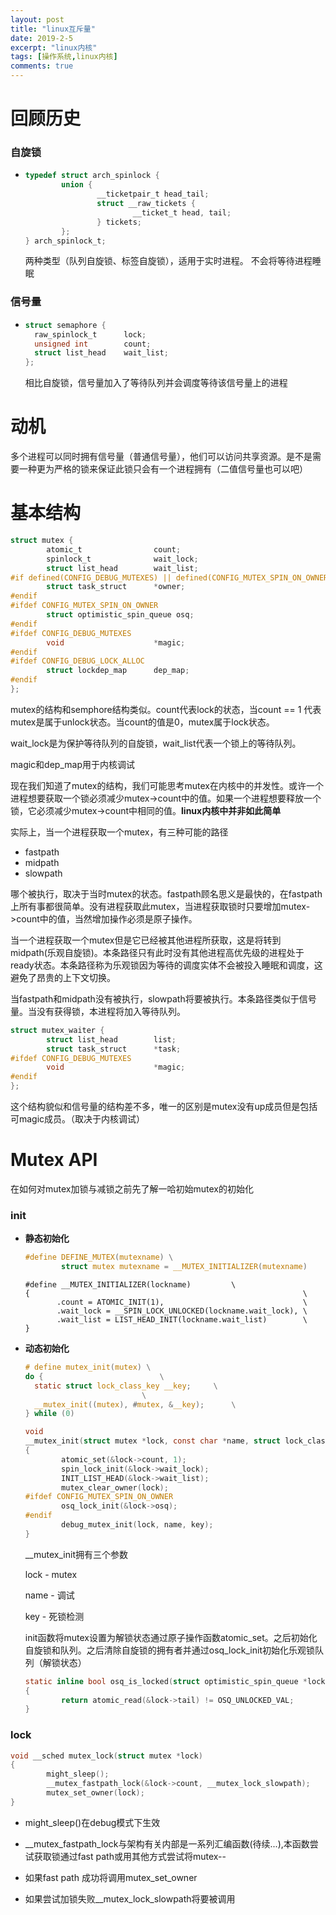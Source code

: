 ```yaml
---
layout: post
title: "linux互斥量"
date: 2019-2-5
excerpt: "linux内核"
tags: [操作系统,linux内核]
comments: true
---
```


# 回顾历史

### 自旋锁 

- ```c
  typedef struct arch_spinlock {
          union {
                  __ticketpair_t head_tail;
                  struct __raw_tickets {
                          __ticket_t head, tail;
                  } tickets;
          };
  } arch_spinlock_t;
  ```

  两种类型（队列自旋锁、标签自旋锁），适用于实时进程。 不会将等待进程睡眠

### 信号量

- ```c
  struct semaphore {
  	raw_spinlock_t		lock;
  	unsigned int		count;
  	struct list_head	wait_list;
  };
  ```

  相比自旋锁，信号量加入了等待队列并会调度等待该信号量上的进程

# 动机

多个进程可以同时拥有信号量（普通信号量），他们可以访问共享资源。是不是需要一种更为严格的锁来保证此锁只会有一个进程拥有（二值信号量也可以吧）

# 基本结构

```c
struct mutex {
        atomic_t                count;
        spinlock_t              wait_lock;
        struct list_head        wait_list;
#if defined(CONFIG_DEBUG_MUTEXES) || defined(CONFIG_MUTEX_SPIN_ON_OWNER)
        struct task_struct      *owner;
#endif
#ifdef CONFIG_MUTEX_SPIN_ON_OWNER
        struct optimistic_spin_queue osq;
#endif
#ifdef CONFIG_DEBUG_MUTEXES
        void                    *magic;
#endif
#ifdef CONFIG_DEBUG_LOCK_ALLOC
        struct lockdep_map      dep_map;
#endif
};
```

mutex的结构和semphore结构类似。count代表lock的状态，当count == 1 代表mutex是属于unlock状态。当count的值是0，mutex属于lock状态。

wait_lock是为保护等待队列的自旋锁，wait_list代表一个锁上的等待队列。

magic和dep_map用于内核调试

现在我们知道了mutex的结构，我们可能思考mutex在内核中的并发性。或许一个进程想要获取一个锁必须减少mutex->count中的值。如果一个进程想要释放一个锁，它必须减少mutex->count中相同的值。**linux内核中并非如此简单**

实际上，当一个进程获取一个mutex，有三种可能的路径

- fastpath
- midpath
- slowpath

哪个被执行，取决于当时mutex的状态。fastpath顾名思义是最快的，在fastpath上所有事都很简单。没有进程获取此mutex，当进程获取锁时只要增加mutex->count中的值，当然增加操作必须是原子操作。

当一个进程获取一个mutex但是它已经被其他进程所获取，这是将转到midpath(乐观自旋锁)。本条路径只有此时没有其他进程高优先级的进程处于ready状态。本条路径称为乐观锁因为等待的调度实体不会被投入睡眠和调度，这避免了昂贵的上下文切换。

当fastpath和midpath没有被执行，slowpath将要被执行。本条路径类似于信号量。当没有获得锁，本进程将加入等待队列。

```c
struct mutex_waiter {
        struct list_head        list;
        struct task_struct      *task;
#ifdef CONFIG_DEBUG_MUTEXES
        void                    *magic;
#endif
};
```

这个结构貌似和信号量的结构差不多，唯一的区别是mutex没有up成员但是包括可magic成员。（取决于内核调试）

# Mutex API

在如何对mutex加锁与减锁之前先了解一哈初始mutex的初始化

### init

- **静态初始化**

  ```c
  #define DEFINE_MUTEX(mutexname) \
          struct mutex mutexname = __MUTEX_INITIALIZER(mutexname)
  ```

  ```
  #define __MUTEX_INITIALIZER(lockname)         \
  {                                                             \
         .count = ATOMIC_INIT(1),                               \
         .wait_lock = __SPIN_LOCK_UNLOCKED(lockname.wait_lock), \
         .wait_list = LIST_HEAD_INIT(lockname.wait_list)        \
  }
  ```

- **动态初始化**

  ```c
  # define mutex_init(mutex) \
  do {							\
  	static struct lock_class_key __key;		\
  							\
  	__mutex_init((mutex), #mutex, &__key);		\
  } while (0)
  ```

  ```c
  void
  __mutex_init(struct mutex *lock, const char *name, struct lock_class_key *key)
  {
          atomic_set(&lock->count, 1);
          spin_lock_init(&lock->wait_lock);
          INIT_LIST_HEAD(&lock->wait_list);
          mutex_clear_owner(lock);
  #ifdef CONFIG_MUTEX_SPIN_ON_OWNER
          osq_lock_init(&lock->osq);
  #endif
          debug_mutex_init(lock, name, key);
  }
  ```

  __mutex_init拥有三个参数

  lock - mutex

  name - 调试

  key    -   死锁检测

  init函数将mutex设置为解锁状态通过原子操作函数atomic_set。之后初始化自旋锁和队列。之后清除自旋锁的拥有者并通过osq_lock_init初始化乐观锁队列（解锁状态）

  ```c
  static inline bool osq_is_locked(struct optimistic_spin_queue *lock)
  {
          return atomic_read(&lock->tail) != OSQ_UNLOCKED_VAL;
  }
  ```

### lock

```c
void __sched mutex_lock(struct mutex *lock)
{
        might_sleep();
        __mutex_fastpath_lock(&lock->count, __mutex_lock_slowpath);
        mutex_set_owner(lock);
}
```

- might_sleep()在debug模式下生效

- __mutex_fastpath_lock与架构有关内部是一系列汇编函数(待续...),本函数尝试获取锁通过fast path或用其他方式尝试将mutex--

- 如果fast path 成功将调用mutex_set_owner 

- 如果尝试加锁失败__mutex_lock_slowpath将要被调用

